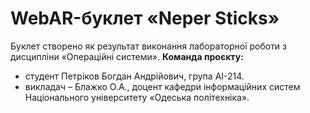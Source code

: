 # WebAR-буклет «Neper Sticks»
Буклет створено як результат виконання лабораторної роботи з дисципліни «Операційні системи».
**Команда проєкту:**
- студент Петріков Богдан Андрійович, група АІ-214.
- викладач – Блажко О.А., доцент кафедри інформаційних систем Національного університету «Одеська політехніка».

